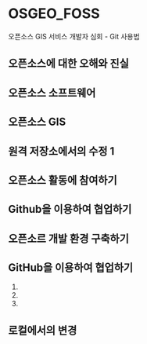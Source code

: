 # OSGEO_FOSS
오픈소스 GIS 서비스 개발자 심회 - Git 사용법
## 오픈소스에 대한 오해와 진실

## 오픈소스 소프트웨어

## 오픈소스 GIS

## 원격 저장소에서의 수정 1

## 오픈소스 활동에 참여하기

## Github을 이용하여 협업하기

## 오픈소르 개발 환경 구축하기

## GitHub을 이용하여 협업하기
1.
2.
3.

## 로컬에서의 변경